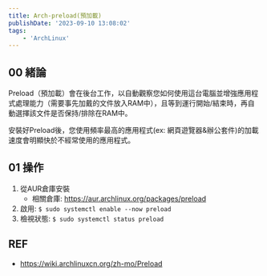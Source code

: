 ```yaml
---
title: Arch-preload(預加載)
publishDate: '2023-09-10 13:08:02'
tags: 
    - 'ArchLinux'
---
```


## 00 緒論
Preload（預加載）會在後台工作，以自動觀察您如何使用這台電腦並增強應用程式處理能力（需要事先加戴的文件放入RAM中），且等到運行開始/結束時，再自動選擇該文件是否保持/排除在RAM中。

安裝好Preload後，您使用頻率最高的應用程式(ex: 網頁遊覽器&辦公套件)的加載速度會明顯快於不經常使用的應用程式。

<!--more-->

## 01 操作
1. 從AUR倉庫安裝
   * 相關倉庫: https://aur.archlinux.org/packages/preload
2. 啟用: `$ sudo systemctl enable --now preload`
3. 檢視狀態: `$ sudo systemctl status preload`

## REF
- https://wiki.archlinuxcn.org/zh-mo/Preload